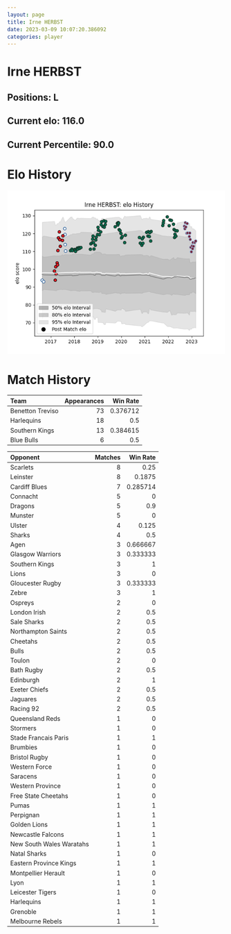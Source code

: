 ```yaml
---  
layout: page  
title: Irne HERBST  
date: 2023-03-09 10:07:20.386092  
categories: player  
---
```

# Irne HERBST

## Positions: L

## Current elo: 116.0

## Current Percentile: 90.0

# Elo History


![elo history](history_IrneHERBST.png)
# Match History


| Team             |   Appearances |   Win Rate |
|:-----------------|--------------:|-----------:|
| Benetton Treviso |            73 |   0.376712 |
| Harlequins       |            18 |   0.5      |
| Southern Kings   |            13 |   0.384615 |
| Blue Bulls       |             6 |   0.5      |

| Opponent                 |   Matches |   Win Rate |
|:-------------------------|----------:|-----------:|
| Scarlets                 |         8 |   0.25     |
| Leinster                 |         8 |   0.1875   |
| Cardiff Blues            |         7 |   0.285714 |
| Connacht                 |         5 |   0        |
| Dragons                  |         5 |   0.9      |
| Munster                  |         5 |   0        |
| Ulster                   |         4 |   0.125    |
| Sharks                   |         4 |   0.5      |
| Agen                     |         3 |   0.666667 |
| Glasgow Warriors         |         3 |   0.333333 |
| Southern Kings           |         3 |   1        |
| Lions                    |         3 |   0        |
| Gloucester Rugby         |         3 |   0.333333 |
| Zebre                    |         3 |   1        |
| Ospreys                  |         2 |   0        |
| London Irish             |         2 |   0.5      |
| Sale Sharks              |         2 |   0.5      |
| Northampton Saints       |         2 |   0.5      |
| Cheetahs                 |         2 |   0.5      |
| Bulls                    |         2 |   0.5      |
| Toulon                   |         2 |   0        |
| Bath Rugby               |         2 |   0.5      |
| Edinburgh                |         2 |   1        |
| Exeter Chiefs            |         2 |   0.5      |
| Jaguares                 |         2 |   0.5      |
| Racing 92                |         2 |   0.5      |
| Queensland Reds          |         1 |   0        |
| Stormers                 |         1 |   0        |
| Stade Francais Paris     |         1 |   1        |
| Brumbies                 |         1 |   0        |
| Bristol Rugby            |         1 |   0        |
| Western Force            |         1 |   0        |
| Saracens                 |         1 |   0        |
| Western Province         |         1 |   0        |
| Free State Cheetahs      |         1 |   0        |
| Pumas                    |         1 |   1        |
| Perpignan                |         1 |   1        |
| Golden Lions             |         1 |   1        |
| Newcastle Falcons        |         1 |   1        |
| New South Wales Waratahs |         1 |   1        |
| Natal Sharks             |         1 |   0        |
| Eastern Province Kings   |         1 |   1        |
| Montpellier Herault      |         1 |   0        |
| Lyon                     |         1 |   1        |
| Leicester Tigers         |         1 |   0        |
| Harlequins               |         1 |   1        |
| Grenoble                 |         1 |   1        |
| Melbourne Rebels         |         1 |   1        |
